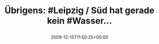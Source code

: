 ---
retweeted: false
source: <a href="http://twitter.com" rel="nofollow">Twitter Web Client</a>
entities:
  hashtags:
  - text: Leipzig
    indices:
    - '10'
    - '18'
  - text: Wasser
    indices:
    - '41'
    - '48'
  symbols: []
  user_mentions: []
  urls: []
display_text_range:
- '0'
- '51'
favorite_count: '0'
id_str: '6693722135'
truncated: false
retweet_count: '0'
id: '6693722135'
created_at: Tue Dec 15 11:50:25 +0000 2009
favorited: false
full_text: 'Übrigens: #Leipzig / Süd hat gerade kein #Wasser...'
lang: de
tags:
- Leipzig
- Wasser
- pesos/twitter
date: '2009-12-15T11:50:25+00:00'
src: https://twitter.com/bascht/status/6693722135
original_url: https://twitter.com/bascht/status/6693722135
type: twitter_tweet
text: 'Übrigens: #Leipzig / Süd hat gerade kein #Wasser...'
title: 'Übrigens: #Leipzig / Süd hat gerade kein #Wasser...

  '

---